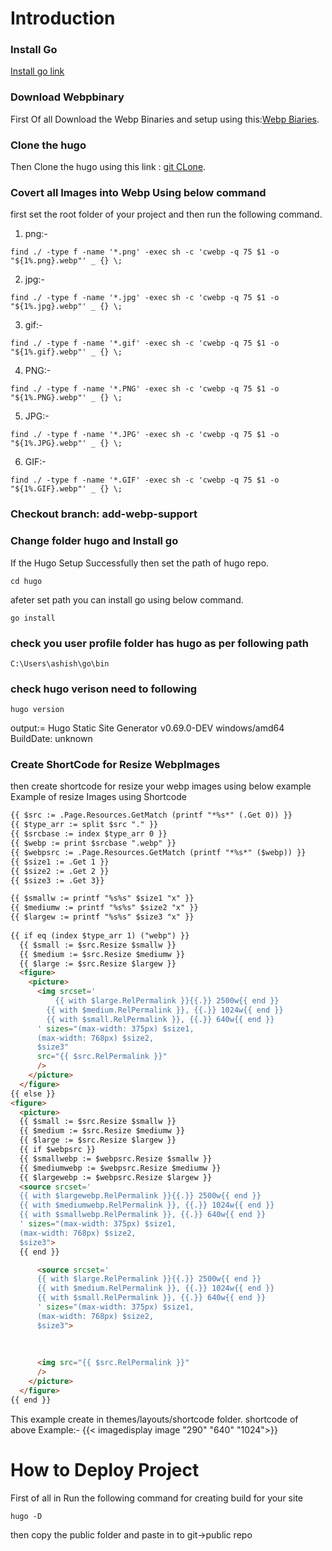 # Introduction
### Install Go
[Install go link](https://golang.org/doc/install)

### Download Webpbinary

First Of all Download the Webp Binaries and setup using this:[Webp Biaries](https://developers.google.com/speed/webp/download).

### Clone the hugo 
Then Clone the hugo using this link : [git CLone](https://github.com/blaubaer/hugo.git).
  
### Covert all  Images into Webp Using below command
first set the root folder of your project and then run the following command. 
1. png:- 
```
find ./ -type f -name '*.png' -exec sh -c 'cwebp -q 75 $1 -o "${1%.png}.webp"' _ {} \;
```
2. jpg:- 
```
find ./ -type f -name '*.jpg' -exec sh -c 'cwebp -q 75 $1 -o "${1%.jpg}.webp"' _ {} \;
```
3. gif:- 
```
find ./ -type f -name '*.gif' -exec sh -c 'cwebp -q 75 $1 -o "${1%.gif}.webp"' _ {} \;
```
4. PNG:- 
```
find ./ -type f -name '*.PNG' -exec sh -c 'cwebp -q 75 $1 -o "${1%.PNG}.webp"' _ {} \;
```
5. JPG:- 
```
find ./ -type f -name '*.JPG' -exec sh -c 'cwebp -q 75 $1 -o "${1%.JPG}.webp"' _ {} \;
```
6. GIF:-
```
find ./ -type f -name '*.GIF' -exec sh -c 'cwebp -q 75 $1 -o "${1%.GIF}.webp"' _ {} \;
```

### Checkout branch: add-webp-support

### Change folder hugo and Install go
If the Hugo Setup Successfully then set the path of hugo repo.
```
cd hugo
```
afeter set path you can install go using below command.
```
go install
```

### check you user profile folder has hugo as per following path
```
C:\Users\ashish\go\bin
```

### check hugo verison need to following
```
hugo version
```
output:= Hugo Static Site Generator v0.69.0-DEV windows/amd64 BuildDate: unknown


### Create ShortCode for Resize WebpImages
then create shortcode for resize your webp images using below example 
Example of resize Images using Shortcode    

```html
{{ $src := .Page.Resources.GetMatch (printf "*%s*" (.Get 0)) }}
{{ $type_arr := split $src "." }}
{{ $srcbase := index $type_arr 0 }}
{{ $webp := print $srcbase ".webp" }}
{{ $webpsrc := .Page.Resources.GetMatch (printf "*%s*" ($webp)) }}
{{ $size1 := .Get 1 }}
{{ $size2 := .Get 2 }}
{{ $size3 := .Get 3}}

{{ $smallw := printf "%s%s" $size1 "x" }}
{{ $mediumw := printf "%s%s" $size2 "x" }}
{{ $largew := printf "%s%s" $size3 "x" }}
 
{{ if eq (index $type_arr 1) ("webp") }}
  {{ $small := $src.Resize $smallw }}
  {{ $medium := $src.Resize $mediumw }}
  {{ $large := $src.Resize $largew }}
  <figure>
    <picture>
      <img srcset='
          {{ with $large.RelPermalink }}{{.}} 2500w{{ end }}
        {{ with $medium.RelPermalink }}, {{.}} 1024w{{ end }}
        {{ with $small.RelPermalink }}, {{.}} 640w{{ end }}
      ' sizes="(max-width: 375px) $size1,
      (max-width: 768px) $size2,
      $size3"
      src="{{ $src.RelPermalink }}"
      />
    </picture>
  </figure>
{{ else }}
<figure>
  <picture>
  {{ $small := $src.Resize $smallw }}
  {{ $medium := $src.Resize $mediumw }}
  {{ $large := $src.Resize $largew }}
  {{ if $webpsrc }}
  {{ $smallwebp := $webpsrc.Resize $smallw }}
  {{ $mediumwebp := $webpsrc.Resize $mediumw }}
  {{ $largewebp := $webpsrc.Resize $largew }}
  <source srcset='
  {{ with $largewebp.RelPermalink }}{{.}} 2500w{{ end }}
  {{ with $mediumwebp.RelPermalink }}, {{.}} 1024w{{ end }}
  {{ with $smallwebp.RelPermalink }}, {{.}} 640w{{ end }}
  ' sizes="(max-width: 375px) $size1,
  (max-width: 768px) $size2,
  $size3"> 
  {{ end }}

      <source srcset='
      {{ with $large.RelPermalink }}{{.}} 2500w{{ end }}
      {{ with $medium.RelPermalink }}, {{.}} 1024w{{ end }}
      {{ with $small.RelPermalink }}, {{.}} 640w{{ end }}
      ' sizes="(max-width: 375px) $size1,
      (max-width: 768px) $size2,
      $size3">
      
            
      
      <img src="{{ $src.RelPermalink }}"
      />
    </picture>
  </figure>
{{ end }}
```
This example create in themes/layouts/shortcode folder.
shortcode of above Example:- {{< imagedisplay image "290" "640" "1024">}}

# How to Deploy Project

First of all in Run the following command for creating build for your site
```
hugo -D
```
then copy the public folder and paste in to git->public repo